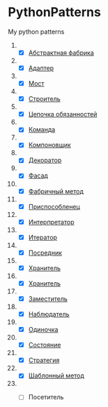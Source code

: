 # PythonPatterns
My python patterns

1. - [x] [Абстрактная фабрика](https://github.com/Paradox81ru/PythonPatterns/blob/main/patterns/abstract_factory.py)
2. - [x] [Адаптер](https://github.com/Paradox81ru/PythonPatterns/blob/main/patterns/adapter.py)
3. - [x] [Мост](https://github.com/Paradox81ru/PythonPatterns/blob/main/patterns/bridge.py)
4. - [x] [Строитель](https://github.com/Paradox81ru/PythonPatterns/blob/main/patterns/builder.py)
5. - [x] [Цепочка обязанностей](https://github.com/Paradox81ru/PythonPatterns/blob/main/patterns/chain_of_responsibility.py)
6. - [x] [Команда](https://github.com/Paradox81ru/PythonPatterns/blob/main/patterns/command.py)
7. - [x] [Компоновщик](https://github.com/Paradox81ru/PythonPatterns/blob/main/patterns/composite.py)
8. - [x] [Декоратор](https://github.com/Paradox81ru/PythonPatterns/blob/main/patterns/decorator.py)
9. - [x] [Фасад](https://github.com/Paradox81ru/PythonPatterns/blob/main/patterns/facade.py)
10. - [x] [Фабричный метод](https://github.com/Paradox81ru/PythonPatterns/blob/main/patterns/factory.py)
11. - [x] [Приспособленец](https://github.com/Paradox81ru/PythonPatterns/blob/main/patterns/flyweight.py)
12. - [x] [Интерпретатор](https://github.com/Paradox81ru/PythonPatterns/blob/main/patterns/interpreter.py)
13. - [x] [Итератор](https://github.com/Paradox81ru/PythonPatterns/blob/main/patterns/iterator_classic.py)
14. - [x] [Посредник](https://github.com/Paradox81ru/PythonPatterns/blob/main/patterns/mediator.py)
15. - [x] [Хранитель](https://github.com/Paradox81ru/PythonPatterns/blob/main/patterns/memento.py)
16. - [x] [Хранитель](https://github.com/Paradox81ru/PythonPatterns/blob/main/patterns/prototype.py)
17. - [x] [Заместитель](https://github.com/Paradox81ru/PythonPatterns/blob/main/patterns/proxy.py)
18. - [x] [Наблюдатель](https://github.com/Paradox81ru/PythonPatterns/blob/main/patterns/observer.py)
19. - [x] [Одиночка](https://github.com/Paradox81ru/PythonPatterns/blob/main/patterns/singleton.py)
20. - [x] [Состояние](https://github.com/Paradox81ru/PythonPatterns/blob/main/patterns/state.py)
21. - [x] [Стратегия](https://github.com/Paradox81ru/PythonPatterns/blob/main/patterns/strategy.py)
22. - [x] [Шаблонный метод](https://github.com/Paradox81ru/PythonPatterns/blob/main/patterns/template_method.py)
23. - [ ] Посетитель

